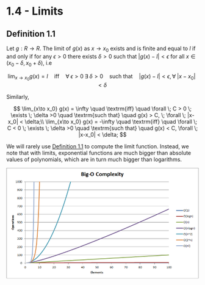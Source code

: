 # 1.4 - Limits

## Definition 1.1

Let $g : R \to R$. The limit of $g(x)$ as $x \to x_0$ exists and is finite and equal to $l$ if and only if for any $\epsilon > 0$ there exists $\delta > 0$ such that $|g(x) - l| <  \epsilon$ for all $x \in (x_0 - \delta, x_0 + \delta)$, i.e

$$ \lim_{x\to x_0} g(x) = l \quad \textrm{iff} \quad \forall \; \epsilon > 0 \; \exists \; \delta > 0 \quad \textrm{such that} \quad |g(x)-l| < \epsilon, \forall \; |x-x_0| < \delta$$

Similarly,

$$ \lim_{x\to x_0} g(x) = \infty \quad \textrm{iff} \quad \forall \; C > 0 \; \exists \; \delta >0 \quad \textrm{such that} \quad g(x) > C, \; \forall \; |x-x_0| < \delta;\\ \lim_{x\to x_0} g(x) = -\infty \quad \textrm{iff} \quad \forall \; C < 0 \; \exists \; \delta >0 \quad \textrm{such that} \quad g(x) < C, \forall \; |x-x_0| < \delta; $$

We will rarely use [Definition 1.1](#definition-11) to compute the limit function. Instead, we note that with limits, exponential functions are much bigger than absolute values of polynomials, which are in turn much bigger than logarithms.

<p align="center">
  <img src="/c1/imgs/1.1%20-%20Big%20O.png" alt="(https://stackoverflow.com/questions/4317414/polynomial-time-and-exponential-time)"/>
</p>
